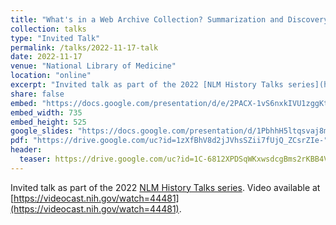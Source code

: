 ```yaml
---
title: "What's in a Web Archive Collection? Summarization and Discovery of Archived Webpages"
collection: talks
type: "Invited Talk"
permalink: /talks/2022-11-17-talk
date: 2022-11-17
venue: "National Library of Medicine"
location: "online"
excerpt: "Invited talk as part of the 2022 [NLM History Talks series](https://www.nlm.nih.gov/hmd/lectures/index.html)"
share: false
embed: "https://docs.google.com/presentation/d/e/2PACX-1vS6nxkIVU1zggKtRSYXe549dkdGBaEXNU0KWOc7kfTgFYo9BHjfyzi3n_ZcsNZzamo4lYRdWOiuCQwO/embed?start=false&loop=false&delayms=3000"
embed_width: 735
embed_height: 525
google_slides: "https://docs.google.com/presentation/d/1PbhhH5ltqsvaj8ms4WXMZD-W_ukDrfzbia4IvwvIvfE/edit?usp=sharing"
pdf: "https://drive.google.com/uc?id=1zXfBhV8d2jJVhsSZii7fUjQ_ZCsrZIe-"
header:
  teaser: https://drive.google.com/uc?id=1C-6812XPDSqWKxwsdcgBms2rKBB4VIXG 
---
```

Invited talk as part of the 2022 [NLM History Talks series](https://www.nlm.nih.gov/hmd/lectures/index.html). Video available at [https://videocast.nih.gov/watch=44481](https://videocast.nih.gov/watch=44481).
